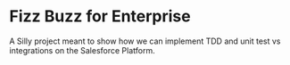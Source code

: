 # Fizz Buzz for Enterprise 

A Silly project meant to show how we can implement TDD and unit test vs integrations on the Salesforce Platform.


